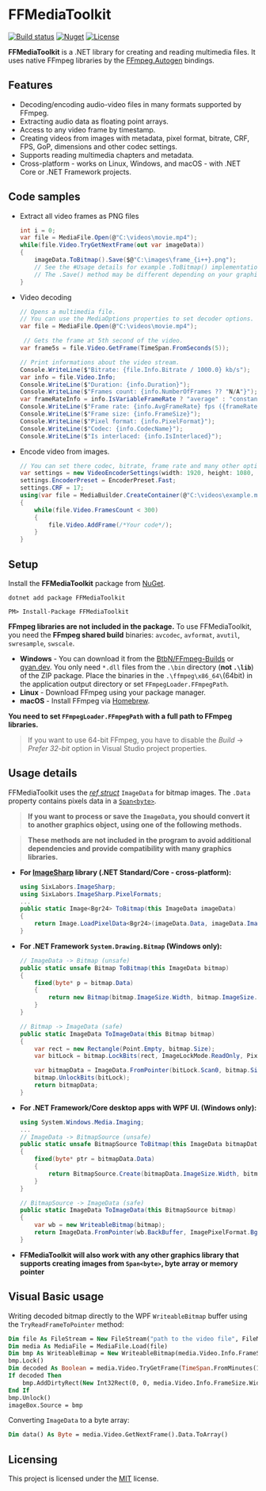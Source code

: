 # FFMediaToolkit

[![Build status](https://ci.appveyor.com/api/projects/status/9vaaqchtx1d5nldj?svg=true)](https://ci.appveyor.com/project/radek-k/ffmediatoolkit) [![Nuget](https://img.shields.io/nuget/v/FFMediaToolkit.svg)](https://www.nuget.org/packages/FFMediaToolkit/)
[![License](https://img.shields.io/github/license/radek-k/FFMediaToolkit.svg)](https://github.com/radek-k/FFMediaToolkit/blob/master/LICENSE)

**FFMediaToolkit** is a .NET library for creating and reading multimedia files. It uses native FFmpeg libraries by the [FFmpeg.Autogen](https://github.com/Ruslan-B/FFmpeg.AutoGen) bindings.

## Features

- Decoding/encoding audio-video files in many formats supported by FFmpeg.
- Extracting audio data as floating point arrays.
- Access to any video frame by timestamp.
- Creating videos from images with metadata, pixel format, bitrate, CRF, FPS, GoP, dimensions and other codec settings.
- Supports reading multimedia chapters and metadata.
- Cross-platform - works on Linux, Windows, and macOS - with .NET Core or .NET Framework projects.

## Code samples

- Extract all video frames as PNG files
  
    ```c#
    int i = 0;
    var file = MediaFile.Open(@"C:\videos\movie.mp4");
    while(file.Video.TryGetNextFrame(out var imageData))
    {
        imageData.ToBitmap().Save($@"C:\images\frame_{i++}.png");
        // See the #Usage details for example .ToBitmap() implementation
        // The .Save() method may be different depending on your graphics library
    }
    ```

- Video decoding
  
    ```c#
    // Opens a multimedia file.
    // You can use the MediaOptions properties to set decoder options.
    var file = MediaFile.Open(@"C:\videos\movie.mp4");
    
     // Gets the frame at 5th second of the video.
    var frame5s = file.Video.GetFrame(TimeSpan.FromSeconds(5));
    
    // Print informations about the video stream.
    Console.WriteLine($"Bitrate: {file.Info.Bitrate / 1000.0} kb/s");
    var info = file.Video.Info;
    Console.WriteLine($"Duration: {info.Duration}");
    Console.WriteLine($"Frames count: {info.NumberOfFrames ?? "N/A"}");
    var frameRateInfo = info.IsVariableFrameRate ? "average" : "constant";
    Console.WriteLine($"Frame rate: {info.AvgFrameRate} fps ({frameRateInfo})");
    Console.WriteLine($"Frame size: {info.FrameSize}");
    Console.WriteLine($"Pixel format: {info.PixelFormat}");
    Console.WriteLine($"Codec: {info.CodecName}");
    Console.WriteLine($"Is interlaced: {info.IsInterlaced}");
    ```

- Encode video from images.
  
    ```c#
    // You can set there codec, bitrate, frame rate and many other options.
    var settings = new VideoEncoderSettings(width: 1920, height: 1080, framerate: 30, codec: VideoCodec.H264);
    settings.EncoderPreset = EncoderPreset.Fast;
    settings.CRF = 17;
    using(var file = MediaBuilder.CreateContainer(@"C:\videos\example.mp4").WithVideo(settings).Create())
    {
        while(file.Video.FramesCount < 300)
        {
            file.Video.AddFrame(/*Your code*/);
        }
    }
    ```

## Setup

Install the **FFMediaToolkit** package from [NuGet](https://www.nuget.org/packages/FFMediaToolkit/).

```shell
dotnet add package FFMediaToolkit
```
  
```Package
PM> Install-Package FFMediaToolkit
```

**FFmpeg libraries are not included in the package.** To use FFMediaToolkit, you need the **FFmpeg shared build** binaries: `avcodec`, `avformat`, `avutil`, `swresample`, `swscale`.

- **Windows** - You can download it from the [BtbN/FFmpeg-Builds](https://github.com/BtbN/FFmpeg-Builds/releases) or [gyan.dev](https://www.gyan.dev/ffmpeg/builds/). You only need `*.dll` files from the `.\bin` directory (**not `.\lib`**) of the ZIP package. Place the binaries in the `.\ffmpeg\x86_64\`(64bit) in the application output directory or set `FFmpegLoader.FFmpegPath`.
- **Linux** - Download FFmpeg using your package manager.
- **macOS** - Install FFmpeg via [Homebrew](https://formulae.brew.sh/formula/ffmpeg).

**You need to set `FFmpegLoader.FFmpegPath` with a full path to FFmpeg libraries.**
> If you want to use 64-bit FFmpeg, you have to disable the *Build* -> *Prefer 32-bit* option in Visual Studio project properties.

## Usage details

FFMediaToolkit uses the [*ref struct*](https://docs.microsoft.com/pl-pl/dotnet/csharp/language-reference/keywords/ref#ref-struct-types) `ImageData` for bitmap images. The `.Data` property contains pixels data in a [`Span<byte>`](https://docs.microsoft.com/pl-pl/dotnet/api/system.span-1?view=netstandard-2.1).

> **If you want to process or save the `ImageData`, you should convert it to another graphics object, using one of the following methods.**

> **These methods are not included in the program to avoid additional dependencies and provide compatibility with many graphics libraries.**

- **For [ImageSharp](https://github.com/SixLabors/ImageSharp) library (.NET Standard/Core - cross-platform):**
  
    ```c#
    using SixLabors.ImageSharp;
    using SixLabors.ImageSharp.PixelFormats;
    ...
    public static Image<Bgr24> ToBitmap(this ImageData imageData)
    {
        return Image.LoadPixelData<Bgr24>(imageData.Data, imageData.ImageSize.Width, imageData.ImageSize.Height);
    }
    ```

- **For .NET Framework `System.Drawing.Bitmap` (Windows only):**
  
    ```c#
    // ImageData -> Bitmap (unsafe)
    public static unsafe Bitmap ToBitmap(this ImageData bitmap)
    {
        fixed(byte* p = bitmap.Data)
        {
            return new Bitmap(bitmap.ImageSize.Width, bitmap.ImageSize.Height, bitmap.Stride, PixelFormat.Format24bppRgb, new IntPtr(p));
        }
    }
  
    // Bitmap -> ImageData (safe)
    public static ImageData ToImageData(this Bitmap bitmap)
    {
        var rect = new Rectangle(Point.Empty, bitmap.Size);
        var bitLock = bitmap.LockBits(rect, ImageLockMode.ReadOnly, PixelFormat.Format24bppRgb);
  
        var bitmapData = ImageData.FromPointer(bitLock.Scan0, bitmap.Size, ImagePixelFormat.Bgr24);
        bitmap.UnlockBits(bitLock);
        return bitmapData;
    }
    ```

- **For .NET Framework/Core desktop apps with WPF UI. (Windows only):**
  
    ```c#
    using System.Windows.Media.Imaging;
    ...
    // ImageData -> BitmapSource (unsafe)
    public static unsafe BitmapSource ToBitmap(this ImageData bitmapData)
    {
        fixed(byte* ptr = bitmapData.Data)
        {
            return BitmapSource.Create(bitmapData.ImageSize.Width, bitmapData.ImageSize.Height, 96, 96, PixelFormats.Bgr32, null, new IntPtr(ptr), bitmapData.Data.Length, bitmapData.Stride);
        }
    }
  
    // BitmapSource -> ImageData (safe)
    public static ImageData ToImageData(this BitmapSource bitmap)
    {
        var wb = new WriteableBitmap(bitmap);
        return ImageData.FromPointer(wb.BackBuffer, ImagePixelFormat.Bgra32, wb.PixelWidth, wb.PixelHeight);
    }
    ```

- **FFMediaToolkit will also work with any other graphics library that supports creating images from `Span<byte>`, byte array or memory pointer**

## Visual Basic usage
Writing decoded bitmap directly to the WPF `WriteableBitmap` buffer using the `TryReadFrameToPointer` method:
````vb
Dim file As FileStream = New FileStream("path to the video file", FileMode.Open, FileAccess.Read)
Dim media As MediaFile = MediaFile.Load(file)
Dim bmp As WriteableBimap = New WriteableBitmap(media.Video.Info.FrameSize.Width, media.Video.Info.FrameSize.Height, 96, 96, PixelFormats.Bgr24, Nothing)
bmp.Lock()
Dim decoded As Boolean = media.Video.TryGetFrame(TimeSpan.FromMinutes(1), bmp.BackBuffer, bmp.BackBufferStride)
If decoded Then
    bmp.AddDirtyRect(New Int32Rect(0, 0, media.Video.Info.FrameSize.Width, media.Video.Info.FrameSize.Height))
End If
bmp.Unlock()
imageBox.Source = bmp
````
Converting `ImageData` to a byte array:
````vb
Dim data() As Byte = media.Video.GetNextFrame().Data.ToArray()
````
## Licensing

This project is licensed under the [MIT](https://github.com/radek-k/FFMediaToolkit/blob/master/LICENSE) license.
